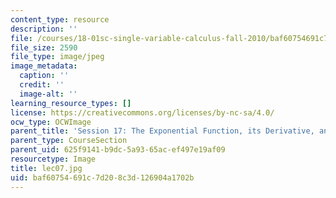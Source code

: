 ```yaml
---
content_type: resource
description: ''
file: /courses/18-01sc-single-variable-calculus-fall-2010/baf60754691c7d208c3d126904a1702b_lec07.jpg
file_size: 2590
file_type: image/jpeg
image_metadata:
  caption: ''
  credit: ''
  image-alt: ''
learning_resource_types: []
license: https://creativecommons.org/licenses/by-nc-sa/4.0/
ocw_type: OCWImage
parent_title: 'Session 17: The Exponential Function, its Derivative, and its Inverse'
parent_type: CourseSection
parent_uid: 625f9141-b9dc-5a93-65ac-ef497e19af09
resourcetype: Image
title: lec07.jpg
uid: baf60754-691c-7d20-8c3d-126904a1702b
---
```

